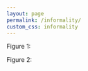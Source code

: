 ```yaml
---
layout: page
permalink: /informality/
custom_css: informality
---
```

<p> </p>

Figure 1:
<div id="chart-0"></div>

<p> </p>
Figure 2:
<div id="chart-1"></div>


<!-- scripts for D3, D3-tip, and the visualizations -->
<script src="https://cdnjs.cloudflare.com/ajax/libs/d3/4.4.1/d3.min.js"></script>
<script src="{{ site.baseurl }}/informality/js/d3-tip.js"></script>
<script src="{{ site.baseurl }}/informality/js/scripts.js"></script>
<script src="{{ site.baseurl }}/informality/js/scripts-2.js"></script>
